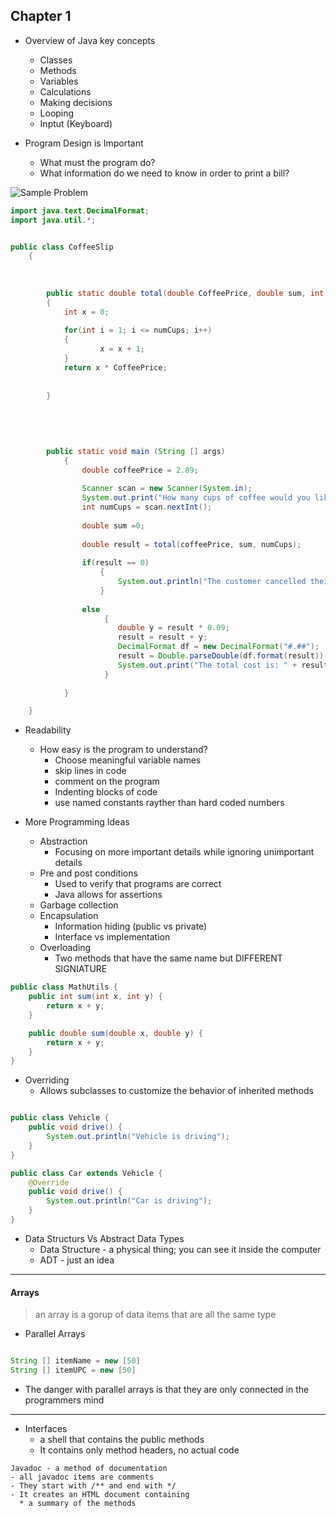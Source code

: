 ## Chapter 1

* Overview of Java key concepts
   * Classes
   * Methods
   * Variables
   * Calculations
   * Making decisions
   * Looping
   * Inptut (Keyboard)
   
* Program Design is Important
  * What must the program do?
  * What information do we need to know in order to print a bill?


![Sample Problem](https://raw.githubusercontent.com/RamziCarter/DataStructures1/main/Screenshot%202023-01-23%20163501.png)

```java
import java.text.DecimalFormat;
import java.util.*;


public class CoffeeSlip 
	{
	
	
	
		public static double total(double CoffeePrice, double sum, int numCups)
		{
			int x = 0;
			
			for(int i = 1; i <= numCups; i++)
			{
					x = x + 1;	
			}
			return x * CoffeePrice;
			
			
		}
		
		
		
		
		
		public static void main (String [] args)
			{
				double coffeePrice = 2.89;
				
				Scanner scan = new Scanner(System.in);
				System.out.print("How many cups of coffee would you like to purchase? ");
				int numCups = scan.nextInt();
				
				double sum =0;
				
				double result = total(coffeePrice, sum, numCups);
				
				if(result == 0)
					{
						System.out.println("The customer cancelled their order");
					}
				
				else 
					 {	
						double y = result * 0.09;
						result = result + y;
						DecimalFormat df = new DecimalFormat("#.##");
						result = Double.parseDouble(df.format(result));
						System.out.print("The total cost is: " + result);
					 }
				
			}

	}

```

* Readability
  * How easy is the program to understand?
    * Choose meaningful variable names
    * skip lines in code
    * comment on the program
    * Indenting blocks of code
    * use named constants rayther than hard coded numbers


* More Programming Ideas
  * Abstraction 
    * Focusing on more important details while ignoring unimportant details
  * Pre and post conditions
    * Used to verify that programs are correct
    * Java allows for assertions
  * Garbage collection
  * Encapsulation
    * Information hiding (public vs private)
    * Interface vs implementation
  * Overloading
    * Two methods that have the same name but DIFFERENT SIGNIATURE
    
``` java
public class MathUtils {
    public int sum(int x, int y) {
        return x + y;
    }

    public double sum(double x, double y) {
        return x + y;
    }
}

```

  * Overriding
    * Allows subclasses to customize the behavior of inherited methods

```java

public class Vehicle {
    public void drive() {
        System.out.println("Vehicle is driving");
    }
}

public class Car extends Vehicle {
    @Override
    public void drive() {
        System.out.println("Car is driving");
    }
}

```

* Data Structurs Vs Abstract Data Types
  * Data Structure - a physical thing; you can see it inside the computer
  * ADT - just an idea 

---

#### Arrays

> an array is a gorup of data items that are all the same type

* Parallel Arrays

```java

String [] itemName = new [50]
String [] itemUPC = new [50]

```
* The danger with parallel arrays is that they are only connected in the programmers mind

---

* Interfaces
  * a shell that contains the public methods
  * It contains only method headers, no actual code
``` 
Javadoc - a method of documentation
- all javadoc items are comments
- They start with /** and end with */
- It creates an HTML document containing 
  * a summary of the methods
  
  ```
  
  
  
  
